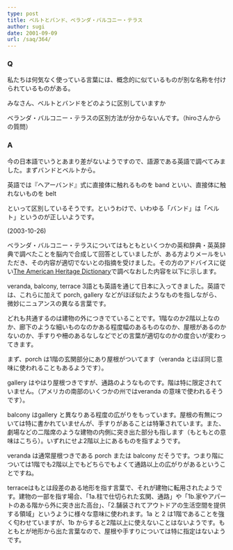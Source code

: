 ```yaml
---
type: post
title: ベルトとバンド、ベランダ・バルコニー・テラス
author: sugi
date: 2001-09-09
url: /saq/364/
---
```

### Q 

私たちは何気なく使っている言葉には、概念的に似ているものが別な名称を付けられているものがある。
  
みなさん、ベルトとバンドをどのように区別していますか
  
ベランダ・バルコニー・テラスの区別方法が分からないんです。（hiroさんからの質問）

### A 

今の日本語でいうとあまり差がないようですので、語源である英語で調べてみました。まずバンドとベルトから。

英語では『ヘアーバンド』式に直接体に触れるものを band といい、直接体に触れないものを belt
  
といって区別しているそうです。というわけで、いわゆる「バンド」は「ベルト」というのが正しいようです。

<div>
  (2003-10-26)
</div>

ベランダ・バルコニー・テラスについてはもともといくつかの英和辞典・英英辞典で調べたことを脳内で合成して回答としていましたが、ある方よりメールをいただき、その内容が適切でないとの指摘を受けました。その方のアドバイスに従い<a href="http://www.bartleby.com/61/" onclick="_gaq.push(['_trackEvent', 'outbound-article', 'http://www.bartleby.com/61/', 'The American Heritage Dictionary']);" >The American Heritage Dictionary</a>で調べなおした内容を以下に示します。

veranda, balcony, terrace 3語とも英語を通じて日本に入ってきました。英語では、これらに加えて porch, gallery などがほぼ似たようなものを指しながら、微妙にニュアンスの異なる言葉です。

どれも共通するのは建物の外につきでていることです。1階なのか2階以上なのか、廊下のような細いものなのかある程度幅のあるものなのか、屋根があるのかないのか、手すりや柵のあるなしなどでどの言葉が適切なのかの度合いが変わってきます。

まず、porch は1階の玄関部分にあり屋根がついてます（veranda とほぼ同じ意味に使われることもあるようです）。

gallery はやはり屋根つきですが、通路のようなものです。階は特に限定されていません。（アメリカの南部のいくつかの州ではveranda の意味で使われるそうです）。

balcony はgallery と異なりある程度の広がりをもっています。屋根の有無については特に書かれていませんが、手すりがあることは特筆されています。また、劇場などの二階席のような建物の内側に突き出た部分も指します（もともとの意味はこちら）。いずれにせよ2階以上にあるものを指すようです。

veranda は通常屋根つきである porch または balcony だそうです。つまり階については1階でも2階以上でもどちらでもよくて通路以上の広がりがあるということですね。

terraceはもとは段差のある地形を指す言葉で、それが建物に転用されたようです。建物の一部を指す場合、「1a.柱で仕切られた玄関、通路」や「1b.家やアパートのある階から外に突き出た高台」、「2.舗装されてアウトドアの生活空間を提供する領域」というように様々な意味に使われます。1a と 2 は1階であることを強く匂わせていますが、1b からすると2階以上に使えないことはないようです。もともとが地形から出た言葉なので、屋根や手すりについては特に指定はないようです。
